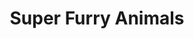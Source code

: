 ---
title: "Super Furry Animals"
summary: "Welsh rock band that lean towards psychedelic rock and electronic experimentation, formed 1993. Members: Gruff Rhys, Huw Bunford, Cian Ciáran, Guto Pryce & Dafydd Ieuan"
image: "super-furry-animals.jpg"
apple_music_artist_url: "None"
---